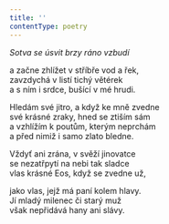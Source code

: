 ```yaml
---
title: ''
contentType: poetry
---
```


<section>

_Sotva se úsvit brzy ráno vzbudí_

a začne zhlížet v stříbře vod a řek,  
zavzdychá v listí tichý větérek  
a s ním i srdce, bušící v mé hrudi.

</section>

<section>

Hledám své jitro, a když ke mně zvedne  
své krásné zraky, hned se ztiším sám  
a vzhlížím k poutům, kterým neprchám  
a před nimiž i samo zlato bledne.

</section>

<section>

Vždyť ani zrána, v svěží jinovatce  
se nezatřpytí na nebi tak sladce  
vlas krásné Eos, když se zvedne už,

</section>

<section>

jako vlas, jejž má paní kolem hlavy.  
Jí mladý milenec či starý muž  
však nepřidává hany ani slávy.

</section>
